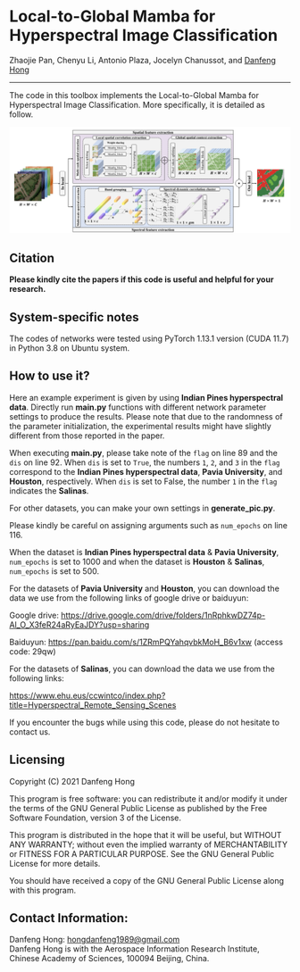 # Local-to-Global Mamba for Hyperspectral Image Classification

Zhaojie Pan, Chenyu Li, Antonio Plaza, Jocelyn Chanussot, and [Danfeng Hong](https://sites.google.com/view/danfeng-hong)

___________

The code in this toolbox implements the Local-to-Global Mamba for Hyperspectral Image Classification. More specifically, it is detailed as follow.

![alt text](./MambaLG.png)

Citation
---------------------

**Please kindly cite the papers if this code is useful and helpful for your research.**

    
System-specific notes
---------------------
The codes of networks were tested using PyTorch 1.13.1 version (CUDA 11.7) in Python 3.8 on Ubuntu system.

How to use it?
---------------------
Here an example experiment is given by using **Indian Pines hyperspectral data**. Directly run **main.py** functions with different network parameter settings to produce the results. Please note that due to the randomness of the parameter initialization, the experimental results might have slightly different from those reported in the paper.

When executing **main.py**, please take note of the `flag` on line 89 and the `dis` on line 92. When `dis` is set to `True`, the numbers `1`, `2`, and `3` in the `flag` correspond to the **Indian Pines hyperspectral data**, **Pavia University**, and **Houston**, respectively. When `dis` is set to False, the number `1` in the `flag` indicates the **Salinas**.

For other datasets, you can make your own settings in **generate_pic.py**.

Please kindly be careful on assigning arguments such as `num_epochs` on line 116. 

When the dataset is **Indian Pines hyperspectral data** & **Pavia University**, `num_epochs` is set to 1000 and when the dataset is **Houston** & **Salinas**, `num_epochs` is set to 500.

For the datasets of **Pavia University** and **Houston**, you can download the data we use from the following links of google drive or baiduyun:

Google drive: https://drive.google.com/drive/folders/1nRphkwDZ74p-Al_O_X3feR24aRyEaJDY?usp=sharing

Baiduyun: https://pan.baidu.com/s/1ZRmPQYahqvbkMoH_B6v1xw (access code: 29qw)

For the datasets of **Salinas**, you can download the data we use from the following links:

https://www.ehu.eus/ccwintco/index.php?title=Hyperspectral_Remote_Sensing_Scenes

If you encounter the bugs while using this code, please do not hesitate to contact us.

Licensing
---------

Copyright (C) 2021 Danfeng Hong

This program is free software: you can redistribute it and/or modify it under the terms of the GNU General Public License as published by the Free Software Foundation, version 3 of the License.

This program is distributed in the hope that it will be useful, but WITHOUT ANY WARRANTY; without even the implied warranty of MERCHANTABILITY or FITNESS FOR A PARTICULAR PURPOSE. See the GNU General Public License for more details.

You should have received a copy of the GNU General Public License along with this program.

Contact Information:
--------------------

Danfeng Hong: hongdanfeng1989@gmail.com<br>
Danfeng Hong is with the Aerospace Information Research Institute, Chinese Academy of Sciences, 100094 Beijing, China. 

